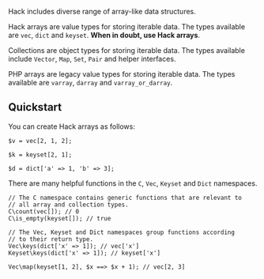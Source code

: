 Hack includes diverse range of array-like data structures.

Hack arrays are value types for storing iterable data. The types
available are `vec`, `dict` and `keyset`. **When in doubt, use Hack
arrays**.

Collections are object types for storing iterable data. The types
available include `Vector`, `Map`, `Set`, `Pair` and helper
interfaces.

PHP arrays are legacy value types for storing iterable data. The types
available are `varray`, `darray` and `varray_or_darray`.

## Quickstart

You can create Hack arrays as follows:

```Hack
$v = vec[2, 1, 2];

$k = keyset[2, 1];

$d = dict['a' => 1, 'b' => 3];
```

There are many helpful functions in the `C`, `Vec`, `Keyset` and `Dict`
namespaces.

```Hack
// The C namespace contains generic functions that are relevant to
// all array and collection types.
C\count(vec[]); // 0
C\is_empty(keyset[]); // true

// The Vec, Keyset and Dict namespaces group functions according
// to their return type.
Vec\keys(dict['x' => 1]); // vec['x']
Keyset\keys(dict['x' => 1]); // keyset['x']

Vec\map(keyset[1, 2], $x ==> $x + 1); // vec[2, 3]
```

